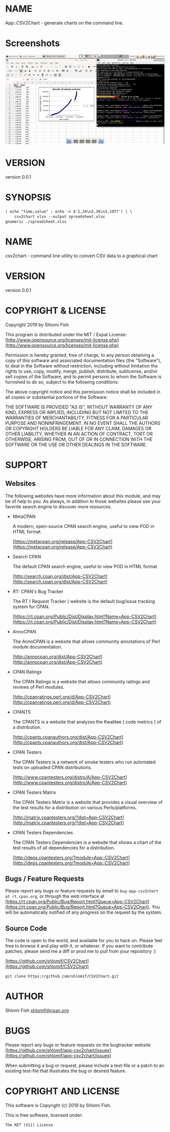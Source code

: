 # NAME

App::CSV2Chart - generate charts on the command line.

# Screenshots

![Image](./screenshots/csv2chart-gnumeric--2019-03-09.png)

# VERSION

version 0.0.1

# SYNOPSIS

    ( echo "time,value" ; echo -n $'1,24\n2,36\n3,1977') | \
        csv2chart xlsx --output spreadsheet.xlsx
    gnumeric ./spreadsheet.xlsx

# NAME

csv2chart - command line utility to convert CSV data to a graphical chart

# VERSION

version 0.0.1

# COPYRIGHT & LICENSE

Copyright 2019 by Shlomi Fish

This program is distributed under the MIT / Expat License:
[http://www.opensource.org/licenses/mit-license.php](http://www.opensource.org/licenses/mit-license.php)

Permission is hereby granted, free of charge, to any person
obtaining a copy of this software and associated documentation
files (the "Software"), to deal in the Software without
restriction, including without limitation the rights to use,
copy, modify, merge, publish, distribute, sublicense, and/or sell
copies of the Software, and to permit persons to whom the
Software is furnished to do so, subject to the following
conditions:

The above copyright notice and this permission notice shall be
included in all copies or substantial portions of the Software.

THE SOFTWARE IS PROVIDED "AS IS", WITHOUT WARRANTY OF ANY KIND,
EXPRESS OR IMPLIED, INCLUDING BUT NOT LIMITED TO THE WARRANTIES
OF MERCHANTABILITY, FITNESS FOR A PARTICULAR PURPOSE AND
NONINFRINGEMENT. IN NO EVENT SHALL THE AUTHORS OR COPYRIGHT
HOLDERS BE LIABLE FOR ANY CLAIM, DAMAGES OR OTHER LIABILITY,
WHETHER IN AN ACTION OF CONTRACT, TORT OR OTHERWISE, ARISING
FROM, OUT OF OR IN CONNECTION WITH THE SOFTWARE OR THE USE OR
OTHER DEALINGS IN THE SOFTWARE.

# SUPPORT

## Websites

The following websites have more information about this module, and may be of help to you. As always,
in addition to those websites please use your favorite search engine to discover more resources.

- MetaCPAN

    A modern, open-source CPAN search engine, useful to view POD in HTML format.

    [https://metacpan.org/release/App-CSV2Chart](https://metacpan.org/release/App-CSV2Chart)

- Search CPAN

    The default CPAN search engine, useful to view POD in HTML format.

    [http://search.cpan.org/dist/App-CSV2Chart](http://search.cpan.org/dist/App-CSV2Chart)

- RT: CPAN's Bug Tracker

    The RT ( Request Tracker ) website is the default bug/issue tracking system for CPAN.

    [https://rt.cpan.org/Public/Dist/Display.html?Name=App-CSV2Chart](https://rt.cpan.org/Public/Dist/Display.html?Name=App-CSV2Chart)

- AnnoCPAN

    The AnnoCPAN is a website that allows community annotations of Perl module documentation.

    [http://annocpan.org/dist/App-CSV2Chart](http://annocpan.org/dist/App-CSV2Chart)

- CPAN Ratings

    The CPAN Ratings is a website that allows community ratings and reviews of Perl modules.

    [http://cpanratings.perl.org/d/App-CSV2Chart](http://cpanratings.perl.org/d/App-CSV2Chart)

- CPANTS

    The CPANTS is a website that analyzes the Kwalitee ( code metrics ) of a distribution.

    [http://cpants.cpanauthors.org/dist/App-CSV2Chart](http://cpants.cpanauthors.org/dist/App-CSV2Chart)

- CPAN Testers

    The CPAN Testers is a network of smoke testers who run automated tests on uploaded CPAN distributions.

    [http://www.cpantesters.org/distro/A/App-CSV2Chart](http://www.cpantesters.org/distro/A/App-CSV2Chart)

- CPAN Testers Matrix

    The CPAN Testers Matrix is a website that provides a visual overview of the test results for a distribution on various Perls/platforms.

    [http://matrix.cpantesters.org/?dist=App-CSV2Chart](http://matrix.cpantesters.org/?dist=App-CSV2Chart)

- CPAN Testers Dependencies

    The CPAN Testers Dependencies is a website that shows a chart of the test results of all dependencies for a distribution.

    [http://deps.cpantesters.org/?module=App::CSV2Chart](http://deps.cpantesters.org/?module=App::CSV2Chart)

## Bugs / Feature Requests

Please report any bugs or feature requests by email to `bug-app-csv2chart at rt.cpan.org`, or through
the web interface at [https://rt.cpan.org/Public/Bug/Report.html?Queue=App-CSV2Chart](https://rt.cpan.org/Public/Bug/Report.html?Queue=App-CSV2Chart). You will be automatically notified of any
progress on the request by the system.

## Source Code

The code is open to the world, and available for you to hack on. Please feel free to browse it and play
with it, or whatever. If you want to contribute patches, please send me a diff or prod me to pull
from your repository :)

[https://github.com/shlomif/CSV2Chart](https://github.com/shlomif/CSV2Chart)

    git clone https://github.com/shlomif/CSV2Chart.git

# AUTHOR

Shlomi Fish <shlomif@cpan.org>

# BUGS

Please report any bugs or feature requests on the bugtracker website
[https://github.com/shlomif/app-csv2chart/issues](https://github.com/shlomif/app-csv2chart/issues)

When submitting a bug or request, please include a test-file or a
patch to an existing test-file that illustrates the bug or desired
feature.

# COPYRIGHT AND LICENSE

This software is Copyright (c) 2019 by Shlomi Fish.

This is free software, licensed under:

    The MIT (X11) License
